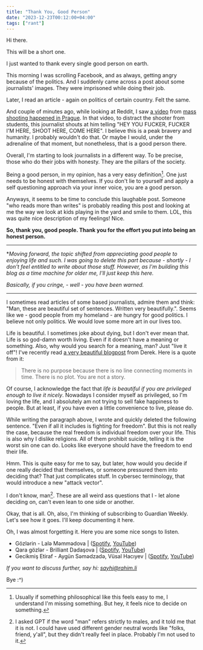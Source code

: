 ```yaml
---
title: "Thank You, Good Person"
date: "2023-12-23T00:12:00+04:00"
tags: ["rant"]
---
```


Hi there.

This will be a short one.

I just wanted to thank every single good person on earth. 

This morning I was scrolling Facebook, and as always, getting angry because of the politics. And I suddenly came across a post about some journalists' images. They were imprisoned while doing their job. 

Later, I read an article - again on politics of certain country. Felt the same.

And couple of minutes ago, while looking at Reddit, I saw [a video](https://www.reddit.com/r/nextfuckinglevel/comments/18ofdfj/journalist_risks_his_life_to_protect_innocents/) from [mass shooting happened in Prague](https://www.theguardian.com/world/live/2023/dec/22/prague-shooting-czech-republic-charles-university-updates). In that video, to distract the shooter from students, this journalist shouts at him telling "HEY YOU FUCKER, FUCKER I'M HERE, SHOOT HERE, COME HERE". I believe this is a peak bravery and humanity. I probably wouldn't do that. Or maybe I would, under the adrenaline of that moment, but nonetheless, that is a good person there. 

Overall, I'm starting to look journalists in a different way. To be precise, those who do their jobs with honesty. They are the pillars of the society. 

Being a good person, in my opinion, has a very easy definition[^good-person]. One just needs to be honest with themselves. If you don't lie to yourself and apply a self questioning approach via your inner voice, you are a good person. 

Anyways, it seems to be time to conclude this laughable post. Someone "who reads more than writes" is probably reading this post and looking at me the way we look at kids playing in the yard and smile to them. LOL, this was quite nice description of my feelings! Nice. 

**So, thank you, good people. Thank you for the effort you put into being an honest person.** 

***

**Moving forward, the topic shifted from appreciating good people to enjoying life and such. I was going to delete this part because - shortly - I don't feel entitled to write about those stuff. However, as I'm building this blog as a time machine for older me, I'll just keep this here.* 

*Basically, if you cringe, - well - you have been warned.*

***

I sometimes read articles of some based journalists, admire them and think: "Man, these are beautiful set of sentences. Written very beautifully.". Seems like we - good people from my homeland - are hungry for good politics. I believe not only politics. We would love some more art in our lives too. 

Life is beautiful. I sometimes joke about dying, but I don't ever mean that. Life is so god-damn worth living. Even if it doesn't have a meaning or something. Also, why would you search for a meaning, man? Just "live it off"! I've recently read [a very beautiful blogpost](https://sive.rs/pdog) from Derek. Here is a quote from it:

> There is no purpose because there is no line connecting moments in time. There is no plot. You are not a story.

Of course, I acknowledge the fact that *life is beautiful if you are privileged enough to live it nicely*. Nowadays I consider myself as privileged, so I'm loving the life, and I absolutely am not trying to sell fake happiness to people. But at least, if you have even a little convenience to live, please do. 

While writing the paragraph above, I wrote and quickly deleted the following sentence. "Even if all it includes is fighting for freedom". But this is not really the case, because the real freedom is individual freedom over your life. This is also why I dislike religions. All of them prohibit suicide, telling it is the worst sin one can do. Looks like everyone should have the freedom to end their life. 

Hmm. This is quite easy for me to say, but later, how would you decide if one really decided that themselves, or someone pressured them into deciding that? That just complicates stuff. In cybersec terminology, that would introduce a new "attack vector". 

I don't know, man[^gender-neutrality]. These are all weird ass questions that I - let alone deciding on, can't even lean to one side or another. 

Okay, that is all. Oh, also, I'm thinking of subscribing to Guardian Weekly. Let's see how it goes. I'll keep documenting it here.

Oh, I was almost forgetting it. Here you are some nice songs to listen.

- Gözlərin - Lalə Məmmədova | ([Spotify](https://open.spotify.com/track/2FZFS1U4fsxe2WBeU33sRm), [YouTube](https://youtu.be/crqHoPpNoTE))
- Qara gözlər - Brilliant Dadaşova | ([Spotify](https://open.spotify.com/track/12l7nlOKoZiNxpBJyE6T3R), [YouTube](https://youtu.be/Zg6vWvCntVA))
- Gecikmiş Etiraf - Aygün Səmədzadə, Vüsal Hacıyev | ([Spotify](https://open.spotify.com/track/0DAgNTm0X5X7XSbExNTwhF), [YouTube](https://youtu.be/J6Uw9gPsaNI))



*If you want to discuss further, say hi: [sayhi@rahim.li](mailto:sayhi@rahim.li)*

Bye :^)

[^gender-neutrality]: I asked GPT if the word "man" refers strictly to males, and it told me that it is not. I could have used different gender neutral words like "folks, friend, y'all", but they didn't really feel in place. Probably I'm not used to it.
[^good-person]: Usually if something philosophical like this feels easy to me, I understand I'm missing something. But hey, it feels nice to decide on something.
